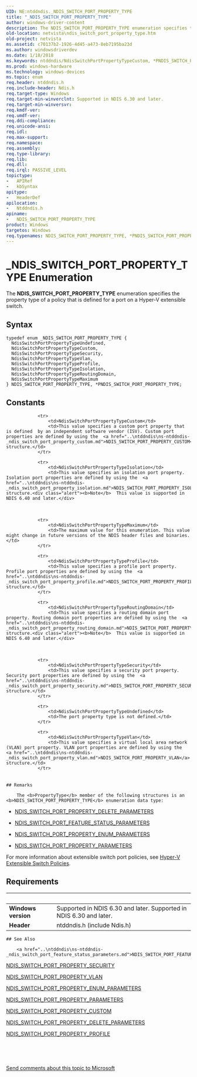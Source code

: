 ```yaml
---
UID: NE:ntddndis._NDIS_SWITCH_PORT_PROPERTY_TYPE
title: "_NDIS_SWITCH_PORT_PROPERTY_TYPE"
author: windows-driver-content
description: The NDIS_SWITCH_PORT_PROPERTY_TYPE enumeration specifies the property type of a policy that is defined for a port on a Hyper-V extensible switch.
old-location: netvista\ndis_switch_port_property_type.htm
old-project: netvista
ms.assetid: c70137b2-1926-4d45-a473-8eb7195ba23d
ms.author: windowsdriverdev
ms.date: 1/18/2018
ms.keywords: ntddndis/NdisSwitchPortPropertyTypeCustom, *PNDIS_SWITCH_PORT_PROPERTY_TYPE, ntddndis/NdisSwitchPortPropertyTypeSecurity, ntddndis/NdisSwitchPortPropertyTypeMaximum, NDIS_SWITCH_PORT_PROPERTY_TYPE, NdisSwitchPortPropertyTypeIsolation, ntddndis/NdisSwitchPortPropertyTypeIsolation, NdisSwitchPortPropertyTypeRoutingDomain, NdisSwitchPortPropertyTypeMaximum, _NDIS_SWITCH_PORT_PROPERTY_TYPE, netvista.ndis_switch_port_property_type, NdisSwitchPortPropertyTypeUndefined, NdisSwitchPortPropertyTypeCustom, NDIS_SWITCH_PORT_PROPERTY_TYPE enumeration [Network Drivers Starting with Windows Vista], NdisSwitchPortPropertyTypeProfile, ntddndis/PNDIS_SWITCH_PORT_PROPERTY_TYPE, PNDIS_SWITCH_PORT_PROPERTY_TYPE, ntddndis/NDIS_SWITCH_PORT_PROPERTY_TYPE, NdisSwitchPortPropertyTypeVlan, ntddndis/NdisSwitchPortPropertyTypeVlan, ntddndis/NdisSwitchPortPropertyTypeRoutingDomain, PNDIS_SWITCH_PORT_PROPERTY_TYPE enumeration pointer [Network Drivers Starting with Windows Vista], ntddndis/NdisSwitchPortPropertyTypeProfile, NdisSwitchPortPropertyTypeSecurity, ntddndis/NdisSwitchPortPropertyTypeUndefined
ms.prod: windows-hardware
ms.technology: windows-devices
ms.topic: enum
req.header: ntddndis.h
req.include-header: Ndis.h
req.target-type: Windows
req.target-min-winverclnt: Supported in NDIS 6.30 and later.
req.target-min-winversvr: 
req.kmdf-ver: 
req.umdf-ver: 
req.ddi-compliance: 
req.unicode-ansi: 
req.idl: 
req.max-support: 
req.namespace: 
req.assembly: 
req.type-library: 
req.lib: 
req.dll: 
req.irql: PASSIVE_LEVEL
topictype:
-	APIRef
-	kbSyntax
apitype:
-	HeaderDef
apilocation:
-	Ntddndis.h
apiname:
-	NDIS_SWITCH_PORT_PROPERTY_TYPE
product: Windows
targetos: Windows
req.typenames: NDIS_SWITCH_PORT_PROPERTY_TYPE, *PNDIS_SWITCH_PORT_PROPERTY_TYPE
---
```


# _NDIS_SWITCH_PORT_PROPERTY_TYPE Enumeration
The <b>NDIS_SWITCH_PORT_PROPERTY_TYPE</b> enumeration specifies the property type of a policy that is defined for a port on a Hyper-V extensible switch.

## Syntax
````
typedef enum _NDIS_SWITCH_PORT_PROPERTY_TYPE { 
  NdisSwitchPortPropertyTypeUndefined,
  NdisSwitchPortPropertyTypeCustom,
  NdisSwitchPortPropertyTypeSecurity,
  NdisSwitchPortPropertyTypeVlan,
  NdisSwitchPortPropertyTypeProfile,
  NdisSwitchPortPropertyTypeIsolation,
  NdisSwitchPortPropertyTypeRoutingDomain,
  NdisSwitchPortPropertyTypeMaximum
} NDIS_SWITCH_PORT_PROPERTY_TYPE, *PNDIS_SWITCH_PORT_PROPERTY_TYPE;
````

## Constants

<table>
            
                <tr>
                    <td>NdisSwitchPortPropertyTypeCustom</td>
                    <td>This value specifies a custom port property that is defined  by an independent software vendor (ISV). Custom port properties are defined by using the  <a href="..\ntddndis\ns-ntddndis-_ndis_switch_port_property_custom.md">NDIS_SWITCH_PORT_PROPERTY_CUSTOM</a> structure.</td>
                </tr>
            
                <tr>
                    <td>NdisSwitchPortPropertyTypeIsolation</td>
                    <td>This value specifies an isolation port property. Isolation port properties are defined by using the  <a href="..\ntddndis\ns-ntddndis-_ndis_switch_port_property_isolation.md">NDIS_SWITCH_PORT_PROPERTY_ISOLATION</a> structure.<div class="alert"><b>Note</b>  This value is supported in NDIS 6.40 and later.</div>
<div> </div></td>
                </tr>
            
                <tr>
                    <td>NdisSwitchPortPropertyTypeMaximum</td>
                    <td>The maximum value for this enumeration. This value might change in future versions of the NDIS header files and binaries.</td>
                </tr>
            
                <tr>
                    <td>NdisSwitchPortPropertyTypeProfile</td>
                    <td>This value specifies a profile port property. Profile port properties are defined by using the  <a href="..\ntddndis\ns-ntddndis-_ndis_switch_port_property_profile.md">NDIS_SWITCH_PORT_PROPERTY_PROFILE</a> structure.</td>
                </tr>
            
                <tr>
                    <td>NdisSwitchPortPropertyTypeRoutingDomain</td>
                    <td>This value specifies a routing domain port property. Routing domain port properties are defined by using the  <a href="..\ntddndis\ns-ntddndis-_ndis_switch_port_property_routing_domain.md">NDIS_SWITCH_PORT_PROPERTY_ROUTING_DOMAIN</a> structure.<div class="alert"><b>Note</b>  This value is supported in NDIS 6.40 and later.</div>
<div> </div></td>
                </tr>
            
                <tr>
                    <td>NdisSwitchPortPropertyTypeSecurity</td>
                    <td>This value specifies a security port property. Security port properties are defined by using the  <a href="..\ntddndis\ns-ntddndis-_ndis_switch_port_property_security.md">NDIS_SWITCH_PORT_PROPERTY_SECURITY</a> structure.</td>
                </tr>
            
                <tr>
                    <td>NdisSwitchPortPropertyTypeUndefined</td>
                    <td>The port property type is not defined.</td>
                </tr>
            
                <tr>
                    <td>NdisSwitchPortPropertyTypeVlan</td>
                    <td>This value specifies a virtual local area network (VLAN) port property. VLAN port properties are defined by using the  <a href="..\ntddndis\ns-ntddndis-_ndis_switch_port_property_vlan.md">NDIS_SWITCH_PORT_PROPERTY_VLAN</a> structure.</td>
                </tr>
</table>

    ## Remarks

        The <b>PropertyType</b> member of the following structures is an <b>NDIS_SWITCH_PORT_PROPERTY_TYPE</b> enumeration data type: 


<ul>
<li>

<a href="..\ntddndis\ns-ntddndis-_ndis_switch_port_property_delete_parameters.md">NDIS_SWITCH_PORT_PROPERTY_DELETE_PARAMETERS</a>


</li>
<li>

<a href="..\ntddndis\ns-ntddndis-_ndis_switch_port_feature_status_parameters.md">NDIS_SWITCH_PORT_FEATURE_STATUS_PARAMETERS</a>


</li>
<li>

<a href="..\ntddndis\ns-ntddndis-_ndis_switch_port_property_enum_parameters.md">NDIS_SWITCH_PORT_PROPERTY_ENUM_PARAMETERS</a>


</li>
<li>

<a href="..\ntddndis\ns-ntddndis-_ndis_switch_port_property_parameters.md">NDIS_SWITCH_PORT_PROPERTY_PARAMETERS</a>


</li>
</ul>For more information about extensible switch port policies, see <a href="https://msdn.microsoft.com/8AB85E48-EF37-4D42-873B-34D4835AF22E">Hyper-V Extensible Switch Policies</a>.

## Requirements
| &nbsp; | &nbsp; |
| ---- |:---- |
| **Windows version** | Supported in NDIS 6.30 and later. Supported in NDIS 6.30 and later. |
| **Header** | ntddndis.h (include Ndis.h) |

    ## See Also

        <a href="..\ntddndis\ns-ntddndis-_ndis_switch_port_feature_status_parameters.md">NDIS_SWITCH_PORT_FEATURE_STATUS_PARAMETERS</a>

<a href="..\ntddndis\ns-ntddndis-_ndis_switch_port_property_security.md">NDIS_SWITCH_PORT_PROPERTY_SECURITY</a>

<a href="..\ntddndis\ns-ntddndis-_ndis_switch_port_property_vlan.md">NDIS_SWITCH_PORT_PROPERTY_VLAN</a>

<a href="..\ntddndis\ns-ntddndis-_ndis_switch_port_property_enum_parameters.md">NDIS_SWITCH_PORT_PROPERTY_ENUM_PARAMETERS</a>

<a href="..\ntddndis\ns-ntddndis-_ndis_switch_port_property_parameters.md">NDIS_SWITCH_PORT_PROPERTY_PARAMETERS</a>

<a href="..\ntddndis\ns-ntddndis-_ndis_switch_port_property_custom.md">NDIS_SWITCH_PORT_PROPERTY_CUSTOM</a>

<a href="..\ntddndis\ns-ntddndis-_ndis_switch_port_property_delete_parameters.md">NDIS_SWITCH_PORT_PROPERTY_DELETE_PARAMETERS</a>

<a href="..\ntddndis\ns-ntddndis-_ndis_switch_port_property_profile.md">NDIS_SWITCH_PORT_PROPERTY_PROFILE</a>

<b></b>

 

 

<a href="mailto:wsddocfb@microsoft.com?subject=Documentation%20feedback [netvista\netvista]:%20NDIS_SWITCH_PORT_PROPERTY_TYPE enumeration%20 RELEASE:%20(1/18/2018)&amp;body=%0A%0APRIVACY STATEMENT%0A%0AWe use your feedback to improve the documentation. We don't use your email address for any other purpose, and we'll remove your email address from our system after the issue that you're reporting is fixed. While we're working to fix this issue, we might send you an email message to ask for more info. Later, we might also send you an email message to let you know that we've addressed your feedback.%0A%0AFor more info about Microsoft's privacy policy, see http://privacy.microsoft.com/en-us/default.aspx." title="Send comments about this topic to Microsoft">Send comments about this topic to Microsoft</a>